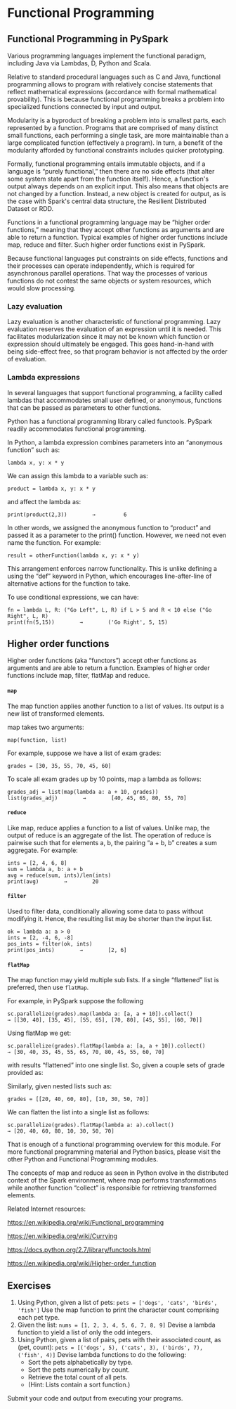 # Functional Programming
## Functional Programming in PySpark

Various programming languages implement the functional paradigm,
including Java via Lambdas, D, Python and Scala. 

Relative to standard procedural languages such as C and Java, functional
programming allows to program with relatively concise statements that
reflect mathematical expressions (accordance with formal mathematical
provability). This is because functional programming breaks a problem
into specialized functions connected by input and output. 

Modularity is a byproduct of breaking a problem into is smallest parts,
each represented by a function. Programs that are comprised of many
distinct small functions, each performing a single task, are more
maintainable than a large complicated function (effectively a program).
In turn, a benefit of the modularity afforded by functional constraints
includes quicker prototyping.

Formally, functional programming entails immutable objects, and if a
language is “purely functional,” then there are no side effects (that
alter some system state apart from the function itself). Hence, a
function's output always depends on an explicit input. This also means
that objects are not changed by a function. Instead, a new object is
created for output, as is the case with Spark's central data structure,
the Resilient Distributed Dataset or RDD.

Functions in a functional programming language may be “higher order
functions,” meaning that they accept other functions as arguments and
are able to return a function. Typical examples of higher order
functions include map, reduce and filter. Such higher order functions
exist in PySpark.  

Because functional languages put constraints on side effects, functions
and their processes can operate independently, which is required for
asynchronous parallel operations. That way the processes of various
functions do not contest the same objects or system resources, which
would slow processing.

### Lazy evaluation

Lazy evaluation is another characteristic of functional programming.
Lazy evaluation reserves the evaluation of an expression until it is
needed. This facilitates modularization since it may not be known which
function or expression should ultimately be engaged. This goes
hand-in-hand with being side-effect free, so that program behavior is
not affected by the order of evaluation. 

### Lambda expressions

In several languages that support functional programming, a facility
called lambdas that accommodates small user defined, or anonymous,
functions that can be passed as parameters to other functions. 

Python has a functional programming library called functools. PySpark
readily accommodates functional programming.

In Python, a lambda expression combines parameters into an “anonymous
function” such as:
```
lambda x, y: x * y
```
We can assign this lambda to a variable such as: 
```
product = lambda x, y: x * y
```
and affect the lambda as:
```
print(product(2,3))        →         6
```
In other words, we assigned the anonymous function to “product” and
passed it as a parameter to the print() function. However, we need not
even name the function. For example:
```
result = otherFunction(lambda x, y: x * y)
```
This arrangement enforces narrow functionality. This is unlike defining
a using the “def” keyword in Python, which encourages line-after-line of
alternative actions for the function to take.

To use conditional expressions, we can have: 
```
fn = lambda L, R: ("Go Left", L, R) if L > 5 and R < 10 else ("Go Right", L, R)
print(fn(5,15))        →        ('Go Right', 5, 15)
```

## Higher order functions

Higher order functions (aka “functors”) accept other functions as
arguments and are able to return a function. Examples of higher order
functions include map, filter, flatMap and reduce.

#### `map`

The map function applies another function to a list of values. Its
output is a new list of transformed elements. 

map takes two arguments: 
```
map(function, list)
```
For example, suppose we have a list of exam grades:
```
grades = [30, 35, 55, 70, 45, 60]
```
To scale all exam grades up by 10 points, map a lambda as follows:
```
grades_adj = list(map(lambda a: a + 10, grades))
list(grades_adj)        →        [40, 45, 65, 80, 55, 70]
```
#### `reduce` 
Like map, reduce applies a function to a list of values. Unlike
map, the output of reduce is an aggregate of the list. The operation of
reduce is pairwise such that for elements a, b, the pairing “a + b, b”
creates a sum aggregate. For example:
```
ints = [2, 4, 6, 8]
sum = lambda a, b: a + b
avg = reduce(sum, ints)/len(ints)
print(avg)        →        20
```
#### `filter`
Used to filter data, conditionally allowing some data to pass without modifying it. Hence, the resulting list may be shorter than the input list.
```
ok = lambda a: a > 0
ints = [2, -4, 6, -8]
pos_ints = filter(ok, ints)
print(pos_ints)        →        [2, 6]
```

#### `flatMap`
The map function may yield multiple sub lists. If a single “flattened” list is preferred, then use `flatMap`.

For example, in PySpark suppose the following 
```
sc.parallelize(grades).map(lambda a: [a, a + 10]).collect() 
→ [[30, 40], [35, 45], [55, 65], [70, 80], [45, 55], [60, 70]]
```
Using flatMap we get:
```
sc.parallelize(grades).flatMap(lambda a: [a, a + 10]).collect() 
→ [30, 40, 35, 45, 55, 65, 70, 80, 45, 55, 60, 70]
```
with results “flattened” into one single list. So, given a couple sets of grade provided as:

Similarly, given nested lists such as:
```
grades = [[20, 40, 60, 80], [10, 30, 50, 70]]
```
We can flatten the list into a single list as follows:
```
sc.parallelize(grades).flatMap(lambda a: a).collect() 
→ [20, 40, 60, 80, 10, 30, 50, 70]
```
That is enough of a functional programming overview for this module. For
more functional programming material and Python basics, please visit the
other Python and Functional Programming modules. 

The concepts of map and reduce as seen in Python evolve in the
distributed context of the Spark environment, where map performs
transformations while another function “collect” is responsible for
retrieving transformed elements.

Related Internet resources:

<https://en.wikipedia.org/wiki/Functional_programming>

<https://en.wikipedia.org/wiki/Currying> 

<https://docs.python.org/2.7/library/functools.html> 

<https://en.wikipedia.org/wiki/Higher-order_function>

## Exercises

1. Using Python, given a list of pets:
`pets = ['dogs', 'cats', 'birds', 'fish']` 
Use the map function to print the character count comprising each pet
type.  
2. Given the list: `nums = [1, 2, 3, 4, 5, 6, 7, 8, 9]` Devise a lambda function to yield a list of only the odd integers. 
3. Using Python, given a list of pairs, pets with their associated count, as (pet, count): `pets = [('dogs', 5), ('cats', 3), ('birds', 7), ('fish', 4)]` Devise lambda functions to do the following:
    - Sort the pets alphabetically by type.
    - Sort the pets numerically by count.
    - Retrieve the total count of all pets.
    - (Hint: Lists contain a sort function.)

Submit your code and output from executing your programs.
